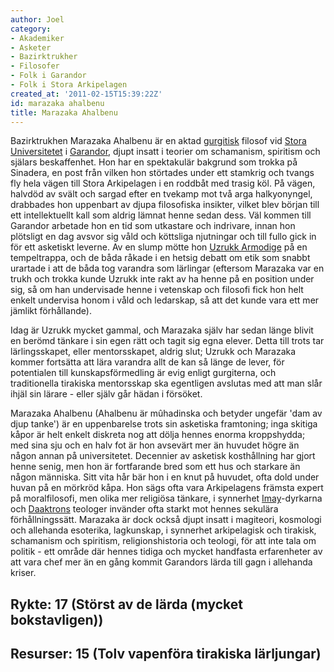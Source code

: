 ```yaml
---
author: Joel
category:
- Akademiker
- Asketer
- Bazirktrukher
- Filosofer
- Folk i Garandor
- Folk i Stora Arkipelagen
created_at: '2011-02-15T15:39:22Z'
id: marazaka ahalbenu
title: Marazaka Ahalbenu
---
```

Bazirktrukhen Marazaka Ahalbenu är en aktad [gurgitisk] filosof vid [Stora Universitetet] i [Garandor], djupt insatt i teorier om schamanism, spiritism och själars beskaffenhet. Hon har en spektakulär bakgrund som trokka på Sinadera, en post från vilken hon störtades under ett stamkrig och tvangs fly hela vägen till Stora Arkipelagen i en roddbåt med trasig köl. På vägen, halvdöd av svält och sargad efter en tvekamp mot två arga halkyonyngel, drabbades hon uppenbart av djupa filosofiska insikter, vilket blev början till ett intellektuellt kall som aldrig lämnat henne sedan dess. Väl kommen till Garandor arbetade hon en tid som utkastare och indrivare, innan hon plötsligt en dag avsvor sig våld och köttsliga njutningar och till fullo gick in för ett asketiskt leverne. Av en slump mötte hon [Uzrukk Armodige] på en tempeltrappa, och de båda råkade i en hetsig debatt om etik som snabbt urartade i att de båda tog varandra som lärlingar (eftersom Marazaka var en trukh och trokka kunde Uzrukk inte rakt av ha henne på en position under sig, så om han undervisade henne i vetenskap och filosofi fick hon helt enkelt undervisa honom i våld och ledarskap, så att det kunde vara ett mer jämlikt förhållande).

Idag är Uzrukk mycket gammal, och Marazaka själv har sedan länge blivit en berömd tänkare i sin egen rätt och tagit sig egna elever. Detta till trots tar lärlingsskapet, eller mentorsskapet, aldrig slut; Uzrukk och Marazaka kommer fortsätta att lära varandra allt de kan så länge de lever, för potentialen till kunskapsförmedling är evig enligt gurgiterna, och traditionella tirakiska mentorsskap ska egentligen avslutas med att man slår ihjäl sin lärare - eller själv går hädan i försöket.

Marazaka Ahalbenu (Ahalbenu är mûhadinska och betyder ungefär 'dam av djup tanke') är en uppenbarelse trots sin asketiska framtoning; inga skitiga kåpor är helt enkelt diskreta nog att dölja hennes enorma kroppshydda; med sina sju och en halv fot är hon avsevärt mer än huvudet högre än någon annan på universitetet. Decennier av asketisk kosthållning har gjort henne senig, men hon är fortfarande bred som ett hus och starkare än någon människa. Sitt vita hår bär hon i en knut på huvudet, ofta dold under huvan på en mörkröd kåpa. Hon sägs ofta vara Arkipelagens främsta expert på moralfilosofi, men olika mer religiösa tänkare, i synnerhet [Imay]-dyrkarna och [Daaktrons] teologer invänder ofta starkt mot hennes sekulära förhållningssätt. Marazaka är dock också djupt insatt i magiteori, kosmologi och allehanda esoterika, lagkunskap, i synnerhet arkipelagisk och tirakisk, schamanism och spiritism, religionshistoria och teologi, för att inte tala om politik - ett område där hennes tidiga och mycket handfasta erfarenheter av att vara chef mer än en gång kommit Garandors lärda till gagn i allehanda kriser.

## Rykte: 17 (Störst av de lärda (mycket bokstavligen))

## Resurser: 15 (Tolv vapenföra tirakiska lärljungar)

  [gurgitisk]: Gurgism
  [Stora Universitetet]: Stora_Universitetet
  [Garandor]: Garandor
  [Uzrukk Armodige]: Uzrukk_Armodige
  [Imay]: Imay-tron_i_Stora_Arkipelagen
  [Daaktrons]: Sabrisk_och_Jargisk_Daaktro_i_Stora_Arkipelagen
